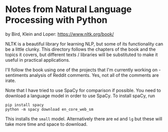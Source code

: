 # Notes from Natural Language Processing with Python
by Bird, Klein and Loper: https://www.nltk.org/book/

NLTK is a beautiful library for learning NLP, but some of its functionality can be a little clunky. This directory follows the chapters of the book and the topics it covers, but different texts / libraries will be substituted to make it useful in practical applications.

I'll follow the book using one of the projects that I'm currently working on - sentiments analysis of Reddit comments. Yes, not all of the comments are irate.

Note that I have tried to use SpaCy for comparison if possible. You need to download a language model in order to use SpaCy. To install spaCy, run
```
pip install spacy
python -m spacy download en_core_web_sm
```
This installs the `small` model. Alternatively there are `md` and `lg` but these will take more time and space to download.